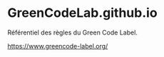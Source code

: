 # GreenCodeLab.github.io

Référentiel des règles du Green Code Label.

https://www.greencode-label.org/
